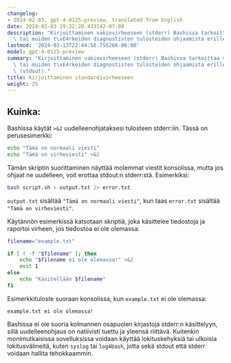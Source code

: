 ```yaml
---
changelog:
- 2024-02-03, gpt-4-0125-preview, translated from English
date: 2024-02-03 19:32:20.433142-07:00
description: "Kirjoittaminen vakiovirheeseen (stderr) Bashissa tarkoittaa virheviestien\
  \ tai muiden t\xE4rkeiden diagnostisten tulosteiden ohjaamista erilleen\u2026"
lastmod: '2024-03-13T22:44:56.755266-06:00'
model: gpt-4-0125-preview
summary: "Kirjoittaminen vakiovirheeseen (stderr) Bashissa tarkoittaa virheviestien\
  \ tai muiden t\xE4rkeiden diagnostisten tulosteiden ohjaamista erilleen vakiotulosteesta\
  \ (stdout)."
title: Kirjoittaminen standardivirheeseen
weight: 25
---
```


## Kuinka:
Bashissa käytät `>&2` uudelleenohjataksesi tulosteen stderr:iin. Tässä on perusesimerkki:

```bash
echo "Tämä on normaali viesti"
echo "Tämä on virheviesti" >&2
```

Tämän skriptin suorittaminen näyttää molemmat viestit konsolissa, mutta jos ohjaat ne uudelleen, voit erottaa stdout:n stderr:stä. Esimerkiksi:

```bash
bash script.sh > output.txt 2> error.txt
```

`output.txt` sisältää `"Tämä on normaali viesti"`, kun taas `error.txt` sisältää `"Tämä on virheviesti"`.

Käytännön esimerkissä katsotaan skriptiä, joka käsittelee tiedostoja ja raportoi virheen, jos tiedostoa ei ole olemassa:

```bash
filename="example.txt"

if [ ! -f "$filename" ]; then
    echo "$filename ei ole olemassa!" >&2
    exit 1
else
    echo "Käsitellään $filename"
fi
```

Esimerkkituloste suoraan konsolissa, kun `example.txt` ei ole olemassa:

```
example.txt ei ole olemassa!
```

Bashissa ei ole suoria kolmannen osapuolen kirjastoja stderr:n käsittelyyn, sillä uudelleenohjaus on natiivisti tuettu ja yleensä riittävä. Kuitenkin monimutkaisissa sovelluksissa voidaan käyttää lokituskehyksiä tai ulkoisia lokitusvälineitä, kuten `syslog` tai `log4bash`, jotta sekä stdout että stderr voidaan hallita tehokkaammin.
